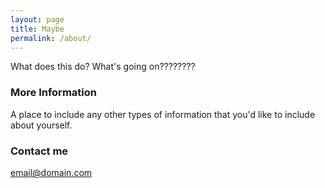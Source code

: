 ```yaml
---
layout: page
title: Maybe
permalink: /about/
---
```


What does this do? What's going on????????

### More Information

A place to include any other types of information that you'd like to include about yourself.

### Contact me

[email@domain.com](mailto:email@domain.com)
